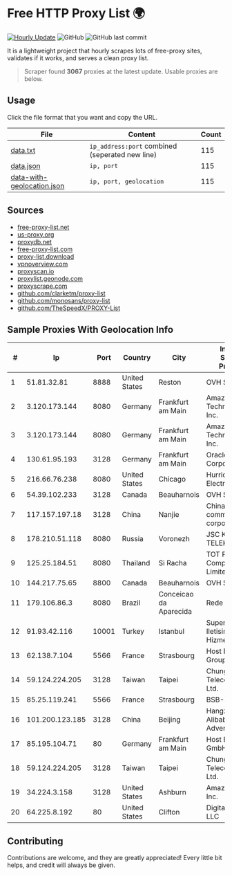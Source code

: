 
# Free HTTP Proxy List 🌍

[![Hourly Update](https://github.com/mertguvencli/http-proxy-list/actions/workflows/main.yml/badge.svg?branch=main)](https://github.com/mertguvencli/http-proxy-list/actions/workflows/main.yml)
![GitHub](https://img.shields.io/github/license/mertguvencli/http-proxy-list)
![GitHub last commit](https://img.shields.io/github/last-commit/mertguvencli/http-proxy-list)

It is a lightweight project that hourly scrapes lots of free-proxy sites, validates if it works, and serves a clean proxy list.


> Scraper found **3067** proxies at the latest update. Usable proxies are below.

## Usage

Click the file format that you want and copy the URL.


|File|Content|Count|
|----|-------|-----|
|[data.txt](https://raw.githubusercontent.com/mertguvencli/http-proxy-list/main/proxy-list/data.txt)|`ip_address:port` combined (seperated new line)|115|
|[data.json](https://raw.githubusercontent.com/mertguvencli/http-proxy-list/main/proxy-list/data.json)|`ip, port`|115|
|[data-with-geolocation.json](https://raw.githubusercontent.com/mertguvencli/http-proxy-list/main/proxy-list/data-with-geolocation.json)|`ip, port, geolocation`|115|

## Sources

* [free-proxy-list.net](https://free-proxy-list.net)
* [us-proxy.org](https://www.us-proxy.org)
* [proxydb.net](http://proxydb.net)
* [free-proxy-list.com](https://free-proxy-list.com/?page=&port=&type%5B%5D=http&type%5B%5D=https&up_time=0&search=Search)
* [proxy-list.download](https://www.proxy-list.download/HTTP)
* [vpnoverview.com](https://vpnoverview.com/privacy/anonymous-browsing/free-proxy-servers)
* [proxyscan.io](https://www.proxyscan.io)
* [proxylist.geonode.com](https://proxylist.geonode.com/api/proxy-list?limit=300&page=1&sort_by=lastChecked&sort_type=desc&protocols=http,https)
* [proxyscrape.com](https://api.proxyscrape.com/v2/?request=displayproxies&protocol=http&timeout=10000&country=all&ssl=all&anonymity=all)
* [github.com/clarketm/proxy-list](https://raw.githubusercontent.com/clarketm/proxy-list/master/proxy-list-raw.txt)
* [github.com/monosans/proxy-list](https://raw.githubusercontent.com/monosans/proxy-list/main/proxies/http.txt)
* [github.com/TheSpeedX/PROXY-List](https://raw.githubusercontent.com/TheSpeedX/PROXY-List/master/http.txt)


## Sample Proxies With Geolocation Info

|#|Ip|Port|Country|City|Internet Service Provider|
|-|--|----|-------|----|-------------------------|
|1|51.81.32.81|8888|United States|Reston|OVH SAS|
|2|3.120.173.144|8080|Germany|Frankfurt am Main|Amazon Technologies Inc.|
|3|3.120.173.144|8080|Germany|Frankfurt am Main|Amazon Technologies Inc.|
|4|130.61.95.193|3128|Germany|Frankfurt am Main|Oracle Corporation|
|5|216.66.76.238|8080|United States|Chicago|Hurricane Electric LLC|
|6|54.39.102.233|3128|Canada|Beauharnois|OVH SAS|
|7|117.157.197.18|3128|China|Nanjie|China Mobile communications corporation|
|8|178.210.51.118|8080|Russia|Voronezh|JSC KVANT-TELEKOM|
|9|125.25.184.51|8080|Thailand|Si Racha|TOT Public Company Limited|
|10|144.217.75.65|8800|Canada|Beauharnois|OVH SAS|
|11|179.106.86.3|8080|Brazil|Conceicao da Aparecida|Rede Nets Ltda.|
|12|91.93.42.116|10001|Turkey|Istanbul|Superonline Iletisim Hizmetleri A.S.|
|13|62.138.7.104|5566|France|Strasbourg|Host Europe Group|
|14|59.124.224.205|3128|Taiwan|Taipei|Chunghwa Telecom Co., Ltd.|
|15|85.25.119.241|5566|France|Strasbourg|BSB-SERVICE|
|16|101.200.123.185|3128|China|Beijing|Hangzhou Alibaba Advertising Co|
|17|85.195.104.71|80|Germany|Frankfurt am Main|Host Europe GmbH|
|18|59.124.224.205|3128|Taiwan|Taipei|Chunghwa Telecom Co., Ltd.|
|19|34.224.3.158|3128|United States|Ashburn|Amazon.com, Inc.|
|20|64.225.8.192|80|United States|Clifton|DigitalOcean, LLC|



## Contributing

Contributions are welcome, and they are greatly appreciated! Every
little bit helps, and credit will always be given.

